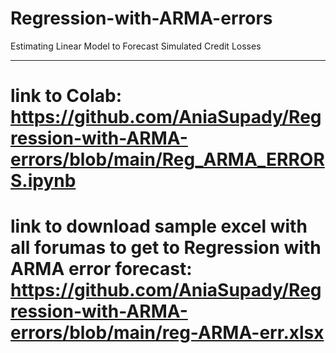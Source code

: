 # Regression-with-ARMA-errors
Estimating Linear Model to Forecast Simulated Credit Losses
******
# link to Colab: https://github.com/AniaSupady/Regression-with-ARMA-errors/blob/main/Reg_ARMA_ERRORS.ipynb


# link to download sample excel with all forumas to get to Regression with ARMA error forecast: https://github.com/AniaSupady/Regression-with-ARMA-errors/blob/main/reg-ARMA-err.xlsx
